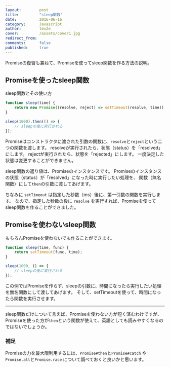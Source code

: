 ```yaml
---
layout:        post
title:         "sleep関数"
date:          2016-06-16
category:      Javascript
author:        tex2e
cover:         /assets/cover1.jpg
redirect_from:
comments:      false
published:     true
---
```


Promiseの復習も兼ねて、Promiseを使ってsleep関数を作る方法の説明。

Promiseを使ったsleep関数
----------------------

sleep関数とその使い方

```js
function sleep(time) {
    return new Promise((resolve, reject) => setTimeout(resolve, time));
}

sleep(1000).then(() => {
    // sleepの後に実行される
});
```

Promiseはコンストラクタに渡された引数の関数に、`resolve`と`reject`という二つの関数を渡します。
resolveが実行されたら、状態（status）を「resolved」にします。
rejectが実行されたら、状態を「rejected」にします。
一度決定した状態は変更することができません。

sleep関数の返り値は、Promiseのインスタンスです。
Promiseのインスタンスの状態（status）が「resolved」になった時に実行したい処理を、
関数（無名関数）にして`then`の引数に渡してあげます。

ちなみに `setTimeout` は指定した秒数（ms）後に、第一引数の関数を実行します。
なので、指定した秒数の後に `resolve` を実行すれば、Promiseを使ってsleep関数を作ることができました。


Promiseを使わないsleep関数
------------------------

もちろんPromiseを使わないでも作ることができます。

```js
function sleep(time, func) {
    return setTimeout(func, time);
}

sleep(1000, () => {
    // sleepの後に実行される
});
```

この例ではPromiseを作らず、sleepの引数に、時間になったら実行したい処理を無名関数にして渡してあげます。
そして、setTimeoutを使って、時間になったら関数を実行させます。

-----

sleep関数だけについて言えば、Promiseを使わない方が短く済むわけですが、
Promiseを使った方が`then`という関数が使えて、英語としても読みやすくなるのではないでしょうか。


### 補足

Promiseの力を最大限利用するには、`Promise#then`と`Promise#catch` や `Promise.all`と`Promise.race`
について調べておくと良いかと思います。
